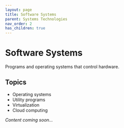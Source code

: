 ```yaml
---
layout: page
title: Software Systems
parent: Systems Technologies
nav_order: 2
has_children: true
---
```


# Software Systems

Programs and operating systems that control hardware.

## Topics
- Operating systems
- Utility programs
- Virtualization
- Cloud computing

*Content coming soon...*
